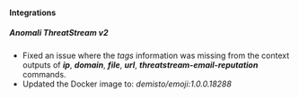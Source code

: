 
#### Integrations
##### Anomali ThreatStream v2
- Fixed an issue where the *tags* information was missing from the context outputs of ***ip***, ***domain***, ***file***, ***url***, ***threatstream-email-reputation*** commands.
- Updated the Docker image to: *demisto/emoji:1.0.0.18288*
